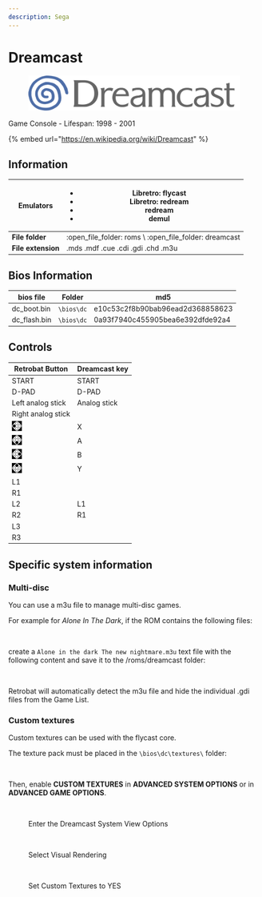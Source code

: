 ```yaml
---
description: Sega
---
```


# Dreamcast

<figure><img src="https://raw.githubusercontent.com/fabricecaruso/es-theme-carbon/5149a33eed46b2af638b06119397d4023b75131f/art/logos/dreamcast.svg" alt=""><figcaption></figcaption></figure>

Game Console - Lifespan: 1998 - 2001

{% embed url="https://en.wikipedia.org/wiki/Dreamcast" %}

## Information

| **Emulators**      | <ul><li>Libretro: flycast</li><li>Libretro: redream</li><li>redream</li><li>demul</li></ul> |
| ------------------ | ------------------------------------------------------------------------------------------- |
| **File folder**    | :open\_file\_folder: roms \ :open\_file\_folder: dreamcast                                  |
| **File extension** | .mds .mdf .cue .cdi .gdi .chd .m3u                                                          |

## Bios Information

| bios file     | Folder     | md5                              |
| ------------- | ---------- | -------------------------------- |
| dc\_boot.bin  | `\bios\dc` | e10c53c2f8b90bab96ead2d368858623 |
| dc\_flash.bin | `\bios\dc` | 0a93f7940c455905bea6e392dfde92a4 |

## Controls

| Retrobat Button                                       | Dreamcast key |
| ----------------------------------------------------- | ------------- |
| START                                                 | START         |
| D-PAD                                                 | D-PAD         |
| Left analog stick                                     | Analog stick  |
| Right analog stick                                    |               |
| ![](<../../../.gitbook/assets/image (2) (1) (1).png>) | X             |
| ![](<../../../.gitbook/assets/image (1) (2) (1).png>) | A             |
| ![](<../../../.gitbook/assets/image (4) (1).png>)     | B             |
| ![](<../../../.gitbook/assets/image (3) (1) (2).png>) | Y             |
| L1                                                    |               |
| R1                                                    |               |
| L2                                                    | L1            |
| R2                                                    | R1            |
| L3                                                    |               |
| R3                                                    |               |

## Specific system information

### Multi-disc

You can use a m3u file to manage multi-disc games.

For example for _Alone In The Dark_, if the ROM contains the following files:

<figure><img src="https://i.imgur.com/LUmmLpf.png" alt=""><figcaption></figcaption></figure>

create a `Alone in the dark The new nightmare.m3u` text file with the following content and save it to the /roms/dreamcast folder:

<figure><img src="https://i.imgur.com/9dQJhD9.png" alt=""><figcaption></figcaption></figure>

Retrobat will automatically detect the m3u file and hide the individual .gdi files from the Game List.

### Custom textures

Custom textures can be used with the flycast core.

The texture pack must be placed in the `\bios\dc\textures\` folder:

<figure><img src="https://i.imgur.com/65bX2kT.png" alt=""><figcaption></figcaption></figure>

Then, enable **CUSTOM TEXTURES** in **ADVANCED SYSTEM OPTIONS** or in **ADVANCED GAME OPTIONS**.

<figure><img src="https://i.imgur.com/ppkZ9bw.png" alt=""><figcaption><p>Enter the Dreamcast System View Options</p></figcaption></figure>

<figure><img src="https://i.imgur.com/qVMX2Ly.png" alt=""><figcaption><p>Select Visual Rendering</p></figcaption></figure>

<figure><img src="https://i.imgur.com/SbsPMz1.png" alt=""><figcaption><p>Set Custom Textures to YES</p></figcaption></figure>
